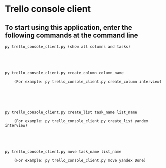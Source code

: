 # Trello console client

## To start using this application, enter the following commands at the command line

```cli
py trello_console_client.py (show all columns and tasks)





py trello_console_client.py create_column column_name

    (For example: py trello_console_client.py create_column interview)






py trello_console_client.py create_list task_name list_name

    (For example: py trello_console_client.py create_list yandex interview)





py trello_console_client.py move task_name list_name

    (For example: py trello_console_client.py move yandex Done)
```
